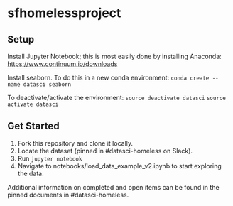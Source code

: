 # sfhomelessproject

## Setup

Install Jupyter Notebook; this is most easily done by installing Anaconda: https://www.continuum.io/downloads

Install seaborn. To do this in a new conda environment:
```conda create --name datasci seaborn```

To deactivate/activate the environment:
```source deactivate datasci```
```source activate datasci```

## Get Started

1. Fork this repository and clone it locally.
2. Locate the dataset (pinned in #datasci-homeless on Slack).
3. Run ```jupyter notebook```
4. Navigate to notebooks/load_data_example_v2.ipynb to start exploring the data.

Additional information on completed and open items can be found in the pinned documents in #datasci-homeless.
